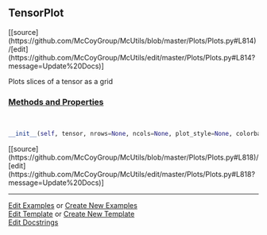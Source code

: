 ## <a id="McUtils.Plots.Plots.TensorPlot">TensorPlot</a> 
<div class="docs-source-link" markdown="1">
[[source](https://github.com/McCoyGroup/McUtils/blob/master/Plots/Plots.py#L814)/[edit](https://github.com/McCoyGroup/McUtils/edit/master/Plots/Plots.py#L814?message=Update%20Docs)]
</div>

Plots slices of a tensor as a grid

<div class="collapsible-section">
 <div class="collapsible-section collapsible-section-header" markdown="1">
 
### <a class="collapse-link" data-toggle="collapse" href="#methods">Methods and Properties</a> <a class="float-right" data-toggle="collapse" href="#methods"><i class="fa fa-chevron-down"></i></a>

 </div>
 <div class="collapsible-section collapsible-section-body collapse" id="methods" markdown="1">

<a id="McUtils.Plots.Plots.TensorPlot.__init__" class="docs-object-method">&nbsp;</a> 
```python
__init__(self, tensor, nrows=None, ncols=None, plot_style=None, colorbar=None, figure=None, axes=None, subplot_kw=None, method='imshow', **opts): 
```
<div class="docs-source-link" markdown="1">
[[source](https://github.com/McCoyGroup/McUtils/blob/master/Plots/Plots.py#L818)/[edit](https://github.com/McCoyGroup/McUtils/edit/master/Plots/Plots.py#L818?message=Update%20Docs)]
</div>

 </div>
</div>




___

[Edit Examples](https://github.com/McCoyGroup/McUtils/edit/gh-pages/ci/examples/McUtils/Plots/Plots/TensorPlot.md) or 
[Create New Examples](https://github.com/McCoyGroup/McUtils/new/gh-pages/?filename=ci/examples/McUtils/Plots/Plots/TensorPlot.md) <br/>
[Edit Template](https://github.com/McCoyGroup/McUtils/edit/gh-pages/ci/docs/McUtils/Plots/Plots/TensorPlot.md) or 
[Create New Template](https://github.com/McCoyGroup/McUtils/new/gh-pages/?filename=ci/docs/templates/McUtils/Plots/Plots/TensorPlot.md) <br/>
[Edit Docstrings](https://github.com/McCoyGroup/McUtils/edit/master/Plots/Plots.py#L814?message=Update%20Docs)